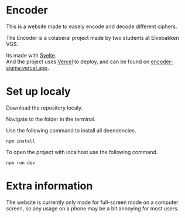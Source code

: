 # Encoder
This is a website made to easely encode and decode different ciphers. 

The Encoder is a colaberal project made by two students at Elvebakken VGS. 

Its made with [Svelte](https://svelte.dev/). <br/>
And the project uses [Vercel](https://vercel.com/) to deploy, and can be found on [encoder-sigma.vercel.app](https://encoder-sigma.vercel.app/).

# Set up localy
Download the repository localy.

Navigate to the folder in the terminal.

Use the following command to install all deendencies.
```console
npm install
```

To open the project with localhost use the following command.
```console
npm run dev
```

# Extra information
The website is currently only made for full-screen mode on a computer screen, so any usage on a phone may be a bit annoying for most users. 
